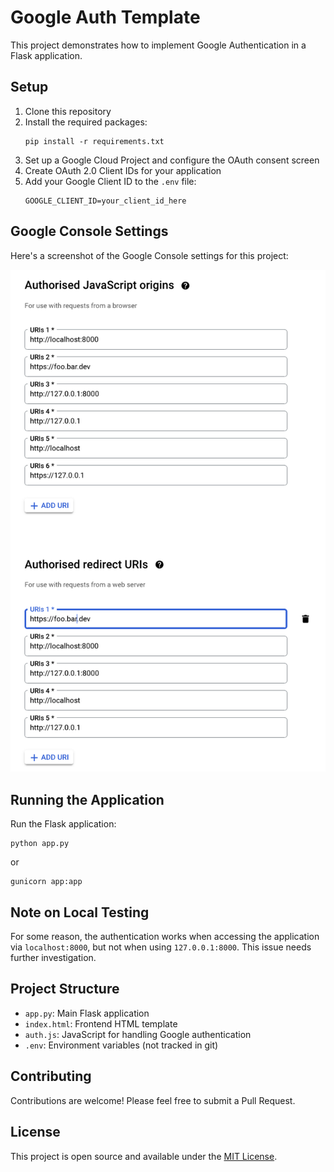 # Google Auth Template

This project demonstrates how to implement Google Authentication in a Flask application.

## Setup

1. Clone this repository
2. Install the required packages:
   ```
   pip install -r requirements.txt
   ```
3. Set up a Google Cloud Project and configure the OAuth consent screen
4. Create OAuth 2.0 Client IDs for your application
5. Add your Google Client ID to the `.env` file:
   ```
   GOOGLE_CLIENT_ID=your_client_id_here
   ```

## Google Console Settings

Here's a screenshot of the Google Console settings for this project:

![Google Console Settings](img/google_console_settings.png)

## Running the Application

Run the Flask application:

```
python app.py
```
or
```
gunicorn app:app
``` 

## Note on Local Testing

For some reason, the authentication works when accessing the application via `localhost:8000`, but not when using `127.0.0.1:8000`. This issue needs further investigation.

## Project Structure

- `app.py`: Main Flask application
- `index.html`: Frontend HTML template
- `auth.js`: JavaScript for handling Google authentication
- `.env`: Environment variables (not tracked in git)

## Contributing

Contributions are welcome! Please feel free to submit a Pull Request.

## License

This project is open source and available under the [MIT License](LICENSE).
